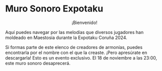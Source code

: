 # Muro Sonoro Expotaku


<center>¡Bienvenido!</center>


Aquí puedes navegar por las melodías que diversos jugadores han moldeado en Maestosia durante la Expotaku Coruña 2024.

Si formas parte de este elenco de creadores de armonías, puedes encontrarla por el nombre con el que la creaste.
¡Pero apresúrate en descargarla! Esto es un evento exclusivo. El 18 de noviembre a las 23:00, este muro sonoro desaprecerá.
